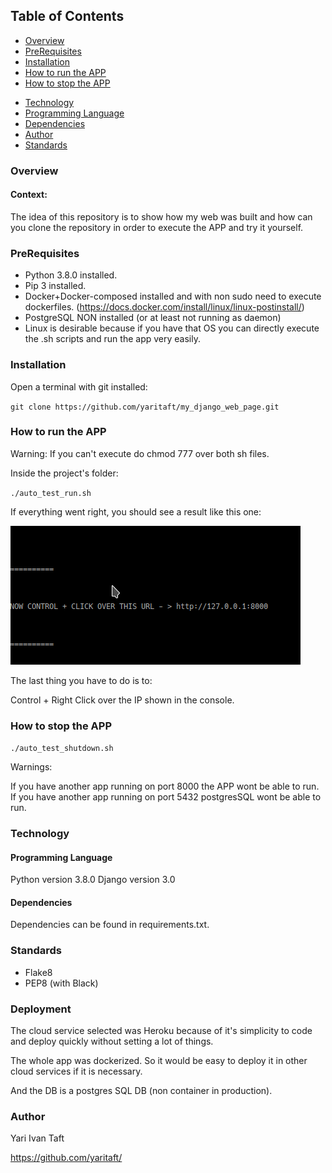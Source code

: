 


## Table of Contents

- [Overview](#Overview)
- [PreRequisites](#PreRequisites)
- [Installation](#Installation)
- [How to run the APP](#how-to-run-the-app)
- [How to stop the APP](#how-to-stop-the-app)
<!--- [Test Coverage](#test-coverage) -->
- [Technology](#Technology)
- [Programming Language](#programming-language)
- [Dependencies](#Dependencies)
- [Author](#Author)
- [Standards](#Standards)

### Overview

#### Context:

The idea of this repository is to show how my web was built and how can you
clone the repository in order to execute the APP and try it yourself.

### PreRequisites

- Python 3.8.0 installed.
- Pip 3 installed.
- Docker+Docker-composed installed and with non sudo need to execute dockerfiles.
(https://docs.docker.com/install/linux/linux-postinstall/)
- PostgreSQL NON installed (or at least not running as daemon)
- Linux is desirable because if you have that OS you can directly execute the 
.sh scripts and run the app very easily.

### Installation

Open a terminal with git installed:

`git clone https://github.com/yaritaft/my_django_web_page.git`

### How to run the APP

Warning: If you can't execute do chmod 777 over both sh files.

Inside the project's folder:

`./auto_test_run.sh`

If everything went right, you should see a result like this one:

![](https://github.com/yaritaft/my_django_web_page/blob/master/mysite/documentation/app_running.png)

The last thing you have to do is to:

Control + Right Click over the IP shown in the console.

### How to stop the APP

`./auto_test_shutdown.sh`

Warnings:

If you have another app running on port 8000 the APP wont be able to run.
If you have another app running on port 5432 postgresSQL wont be able to run.
<!--
 ### Test Coverage

**Build  in Travis**

[![Build Status](https://travis-ci.org/yaritaft/intive.svg?branch=master)](https://travis-ci.org/yaritaft/intive)

**Results in coveralls**

[![Coverage Status](https://coveralls.io/repos/github/yaritaft/intive/badge.svg)](https://coveralls.io/github/yaritaft/intive)

In order to reproduce test coverage follow these commands:

`pip install --trusted-host pypi.python.org -r requirements.txt`

`coverage run test.py`

`coverage report` 

 #### Results

![](https://github.com/yaritaft/intive/blob/master/images/coverage_report.PNG)
 -->

### Technology

#### Programming Language

Python version 3.8.0
Django version 3.0

#### Dependencies 

Dependencies can be found in requirements.txt.

### Standards

- Flake8
- PEP8 (with Black)

### Deployment

The cloud service selected was Heroku because of it's simplicity to code and
deploy quickly without setting a lot of things.

The whole app was dockerized. So it would be easy to deploy it in other cloud
services if it is necessary.

And the DB is a postgres SQL DB (non container in production).


### Author
Yari Ivan Taft

https://github.com/yaritaft/